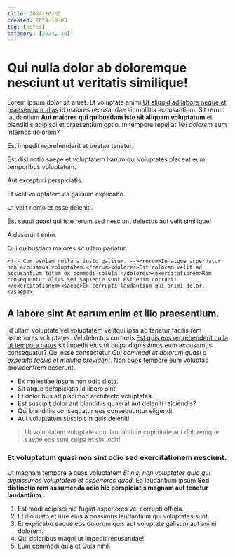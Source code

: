 ```yaml
---
title: 2024-10-05
created: 2024-10-05
tag: [notes]
category: [2024, 10]
---
```


# Qui nulla dolor ab doloremque nesciunt ut veritatis similique!

Lorem ipsum dolor sit amet. Et voluptate animi [Ut aliquid ad labore neque et praesentium alias](https://www.loremipzum.com) id maiores recusandae sit mollitia accusantium. Sit rerum laudantium **Aut maiores qui quibusdam iste sit aliquam voluptatum** et blanditiis adipisci et praesentium optio. In tempore repellat _Vel dolorem_ eum internos dolorem?

Est impedit reprehenderit et beatae tenetur.

Est distinctio saepe et voluptatem harum qui voluptates placeat eum temporibus voluptatum.

Aut excepturi perspiciatis.

Et velit voluptatem ea galisum explicabo.

Ut velit nemo et esse deleniti.

Est sequi quasi qui iste rerum sed nesciunt delectus aut velit similique!

A deserunt enim.

Qui quibusdam maiores sit ullam pariatur.

```
<!-- Cum veniam nulla a iusto galisum. --><rerum>In atque aspernatur non accusamus voluptatem.</rerum><dolores>Est dolorem velit ad accusantium totam ex commodi soluta.</dolores><exercitationem>Rem consequuntur alias sed sapiente sunt est enim corrupti.</exercitationem><saepe>Ex corrupti laudantium qui animi dolor.</saepe>
```

## A labore sint At earum enim et illo praesentium.

Id ullam voluptate vel voluptatem velitqui ipsa ab tenetur facilis rem asperiores voluptates. Vel delectus corporis [Est quis eos reprehenderit nulla ut tempora natus](https://www.loremipzum.com) sit impedit eius ut culpa dignissimos eum accusamus consequatur? Qui esse consectetur _Qui commodi ut dolorum quasi a expedita facilis et mollitia provident_. Non quos tempore eum voluptas providentrem deserunt.

- Ex molestiae ipsum non odio dicta.
- Sit atque perspiciatis id libero sint.
- Et doloribus adipisci non architecto voluptates.
- Est suscipit dolor aut blanditiis quaerat aut deleniti reiciendis?
- Qui blanditiis consequatur eos consequuntur eligendi.
- Aut voluptatem suscipit in quis deleniti.

> Ut voluptatem voluptates qui laudantium cupiditate aut doloremque saepe eos sunt culpa et sint odit!

### Et voluptatum quasi non sint odio sed exercitationem nesciunt.

Ut magnam tempore a quas voluptatem _Et nisi non voluptates quia qui dignissimos voluptatem et asperiores quod_. Ea laudantium ipsum **Sed distinctio rem assumenda odio hic perspiciatis magnam aut tenetur laudantium**.

1.  Est modi adipisci hic fugiat asperiores vel corrupti officia.
2.  Et illo iusto et iure eius a possimus laudantium qui voluptates sunt.
3.  Et explicabo eaque eos dolorum quis aut voluptate galisum aut animi dolorem.
4.  Qui doloribus magni ut impedit recusandae!
5.  Eum commodi quia et Quis nihil.
